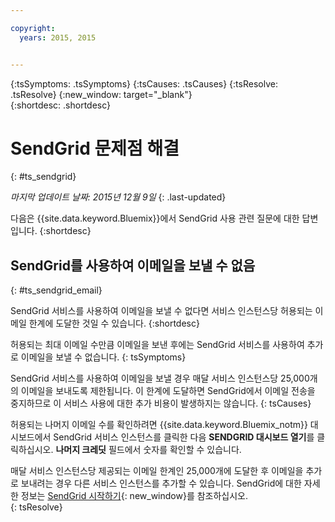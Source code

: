 ```yaml
---

copyright:
  years: 2015, 2015


---
```



{:tsSymptoms: .tsSymptoms}
{:tsCauses: .tsCauses}
{:tsResolve: .tsResolve}
{:new_window: target="_blank"}  
{:shortdesc: .shortdesc}

# SendGrid 문제점 해결
{: #ts_sendgrid}

*마지막 업데이트 날짜: 2015년 12월 9일*
{: .last-updated}

다음은 {{site.data.keyword.Bluemix}}에서 SendGrid 사용 관련 질문에 대한 답변입니다.
{:shortdesc}


## SendGrid를 사용하여 이메일을 보낼 수 없음
{: #ts_sendgrid_email}

SendGrid 서비스를 사용하여 이메일을 보낼 수 없다면 서비스 인스턴스당 허용되는 이메일 한계에 도달한 것일 수 있습니다.
{:shortdesc}


허용되는 최대 이메일 수만큼 이메일을 보낸 후에는 SendGrid 서비스를 사용하여 추가로 이메일을 보낼 수 없습니다.
{: tsSymptoms}


SendGrid 서비스를 사용하여 이메일을 보낼 경우 매달 서비스 인스턴스당 25,000개의 이메일을 보내도록 제한됩니다. 이 한계에 도달하면 SendGrid에서 이메일 전송을 중지하므로 이 서비스 사용에 대한 추가 비용이 발생하지는 않습니다.
{: tsCauses}

허용되는 나머지 이메일 수를 확인하려면 {{site.data.keyword.Bluemix_notm}} 대시보드에서 SendGrid 서비스 인스턴스를 클릭한 다음 **SENDGRID 대시보드 열기**를 클릭하십시오. **나머지 크레딧** 필드에서 숫자를 확인할 수 있습니다.


매달 서비스 인스턴스당 제공되는 이메일 한계인 25,000개에 도달한 후 이메일을 추가로 보내려는 경우 다른 서비스 인스턴스를 추가할 수 있습니다. SendGrid에 대한 자세한 정보는 [SendGrid 시작하기](https://sendgrid.com/docs/index.html){: new_window}를 참조하십시오.    
{: tsResolve}
